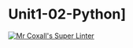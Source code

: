 # Unit1-02-Python]
[![Mr Coxall's Super Linter](https://github.com/ICS3U-C-Programming-Amara-T/Unit1-02-Python/workflows/Mr%20Coxall's%20Super%20Linter/badge.svg)](https://github.com/ICS3U-C-Programming-Amara-T/Unit1-02-Python>/actions/)
